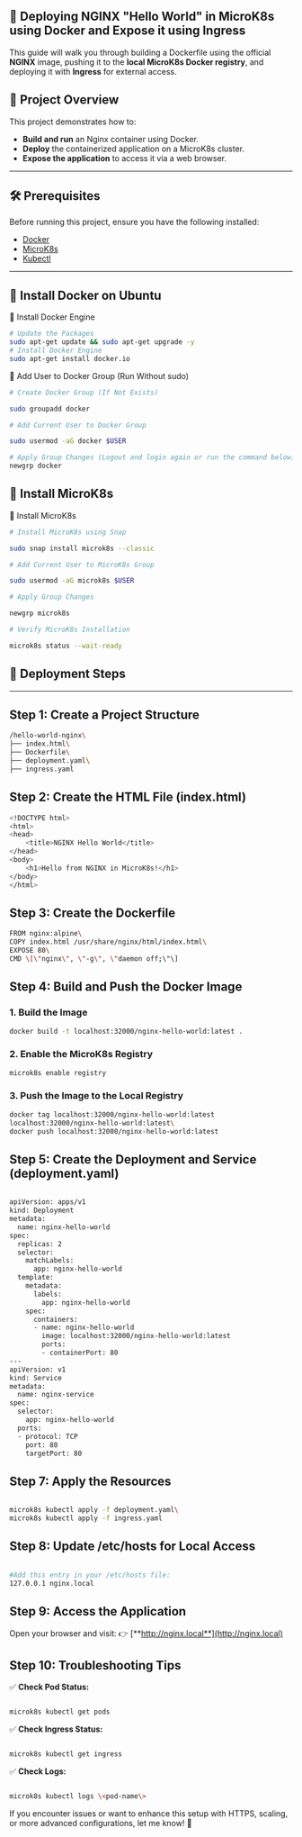 ## 🚀 **Deploying NGINX "Hello World" in MicroK8s using Docker and Expose it using  Ingress**

This guide will walk you through building a Dockerfile using the
official **NGINX** image, pushing it to the **local MicroK8s Docker
registry**, and deploying it with **Ingress** for external access.


## 📖 Project Overview
This project demonstrates how to:
- **Build and run** an Nginx container using Docker.
- **Deploy** the containerized application on a MicroK8s cluster.
- **Expose the application** to access it via a web browser.

---

## 🛠️ Prerequisites
Before running this project, ensure you have the following installed:
- [Docker](https://docs.docker.com/get-docker/)
- [MicroK8s](https://microk8s.io/docs)
- [Kubectl](https://kubernetes.io/docs/tasks/tools/install-kubectl/)

---
## 🐳 Install Docker on Ubuntu
🐳 Install Docker Engine
``` sh
# Update the Packages
sudo apt-get update && sudo apt-get upgrade -y
# Install Docker Engine
sudo apt-get install docker.io

```
🔧 Add User to Docker Group (Run Without sudo)

``` sh
# Create Docker Group (If Not Exists)

sudo groupadd docker

# Add Current User to Docker Group

sudo usermod -aG docker $USER

# Apply Group Changes (Logout and login again or run the command below)
newgrp docker

```
## 🚢 Install MicroK8s

🚢 Install MicroK8s
``` sh
# Install MicroK8s using Snap

sudo snap install microk8s --classic

# Add Current User to MicroK8s Group

sudo usermod -aG microk8s $USER

# Apply Group Changes

newgrp microk8s

# Verify MicroK8s Installation

microk8s status --wait-ready
```


## 🚀 Deployment Steps

---

## **Step 1: Create a Project Structure**

```bash
/hello-world-nginx\
├── index.html\
├── Dockerfile\
├── deployment.yaml\
├── ingress.yaml
```
## **Step 2: Create the HTML File (index.html)**

```bash
<!DOCTYPE html> 
<html> 
<head> 
    <title>NGINX Hello World</title> 
</head> 
<body> 
    <h1>Hello from NGINX in MicroK8s!</h1> 
</body> 
</html>
```

## **Step 3: Create the Dockerfile**

``` sh
FROM nginx:alpine\
COPY index.html /usr/share/nginx/html/index.html\
EXPOSE 80\
CMD \[\"nginx\", \"-g\", \"daemon off;\"\]
```

## **Step 4: Build and Push the Docker Image**

### **1. Build the Image**

``` sh
docker build -t localhost:32000/nginx-hello-world:latest .
```

### **2. Enable the MicroK8s Registry**
 
``` sh
microk8s enable registry
```

### **3. Push the Image to the Local Registry**

``` sh
docker tag localhost:32000/nginx-hello-world:latest
localhost:32000/nginx-hello-world:latest\
docker push localhost:32000/nginx-hello-world:latest

```

## **Step 5: Create the Deployment and Service (deployment.yaml)**

``` sh

apiVersion: apps/v1 
kind: Deployment 
metadata: 
  name: nginx-hello-world 
spec: 
  replicas: 2 
  selector: 
    matchLabels: 
      app: nginx-hello-world 
  template: 
    metadata: 
      labels: 
        app: nginx-hello-world 
    spec: 
      containers: 
      - name: nginx-hello-world 
        image: localhost:32000/nginx-hello-world:latest 
        ports: 
        - containerPort: 80 
--- 
apiVersion: v1 
kind: Service 
metadata: 
  name: nginx-service 
spec: 
  selector: 
    app: nginx-hello-world 
  ports: 
  - protocol: TCP 
    port: 80 
    targetPort: 80 
  ```

## **Step 7: Apply the Resources**

``` sh

microk8s kubectl apply -f deployment.yaml\
microk8s kubectl apply -f ingress.yaml
```

## **Step 8: Update /etc/hosts for Local Access**

``` sh

#Add this entry in your /etc/hosts file:
127.0.0.1 nginx.local
```

## **Step 9: Access the Application**

Open your browser and visit: 👉
[**http://nginx.local**](http://nginx.local)

## **Step 10: Troubleshooting Tips**

✅ **Check Pod Status:**
 ``` sh

microk8s kubectl get pods
```

✅ **Check Ingress Status:**
``` sh

microk8s kubectl get ingress
```

✅ **Check Logs:**
``` sh

microk8s kubectl logs \<pod-name\>
```

If you encounter issues or want to enhance this setup with HTTPS,
scaling, or more advanced configurations, let me know! 🚀
